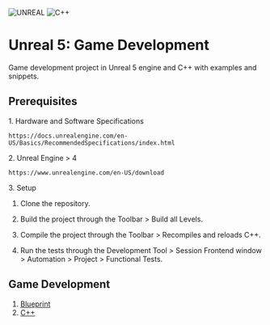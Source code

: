 ![UNREAL](https://img.shields.io/badge/Unreal_Engine-%230E1128.svg?style=for-the-badge&logo=UnrealEngine&logoColor=white)
![C++](https://img.shields.io/badge/c++-%2300599C.svg?style=for-the-badge&logo=c%2B%2B&logoColor=white)

# Unreal 5: Game Development

Game development project in Unreal 5 engine and C++ with examples and snippets.

## Prerequisites

1\. Hardware and Software Specifications

```
https://docs.unrealengine.com/en-US/Basics/RecommendedSpecifications/index.html
```

2\. Unreal Engine > 4

```
https://www.unrealengine.com/en-US/download
```

3\. Setup

1. Clone the repository.

2. Build the project through the Toolbar > Build all Levels.

3. Compile the project through the Toolbar > Recompiles and reloads C++.

4. Run the tests through the Development Tool > Session Frontend window > Automation > Project > Functional Tests.

## Game Development

1. [Blueprint]()
2. [C++]()
